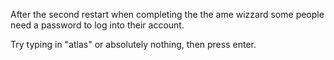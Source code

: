 After the second restart when completing the the ame wizzard some people need a password to log into their account.

Try typing in "atlas" or absolutely nothing, then press enter.
